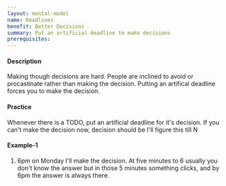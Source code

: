 ```yaml
---
layout: mental-model
name: Deadlines
benefit: Better Decisions
summary: Put an artificial deadline to make decisions
prerequisites:
---
```


#### Description

Making though decisions are hard. People are inclined to avoid or procastinate rather than making the decision. Putting an artifical deadline forces you to make the decision. 

#### Practice

Whenever there is a TODO, put an artificial deadline for it's decision. If you can't make the decision now, decision should be I'll figure this till N

#### Example-1

1. 6pm on Monday I'll make the decision. At five minutes to 6 usually you don't know the answer but in those 5 minutes something clicks, and by 6pm the answer is always there.
